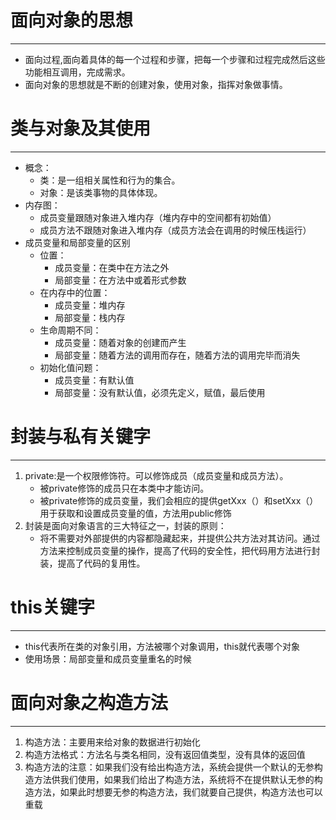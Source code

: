 # 面向对象的思想

------------------

* 面向过程,面向着具体的每一个过程和步骤，把每一个步骤和过程完成然后这些功能相互调用，完成需求。
* 面向对象的思想就是不断的创建对象，使用对象，指挥对象做事情。

# 类与对象及其使用

--------------

* 概念：
	- 类：是一组相关属性和行为的集合。
	- 对象：是该类事物的具体体现。
* 内存图：
	- 成员变量跟随对象进入堆内存（堆内存中的空间都有初始值）
	- 成员方法不跟随对象进入堆内存（成员方法会在调用的时候压栈运行）
* 成员变量和局部变量的区别
	* 位置：
		- 成员变量：在类中在方法之外
		- 局部变量：在方法中或着形式参数
	* 在内存中的位置：
		- 成员变量：堆内存
		- 局部变量：栈内存
	* 生命周期不同：
		- 成员变量：随着对象的创建而产生
		- 局部变量：随着方法的调用而存在，随着方法的调用完毕而消失
	* 初始化值问题：
		- 成员变量：有默认值
		- 局部变量：没有默认值，必须先定义，赋值，最后使用

# 封装与私有关键字

----------------

1. private:是一个权限修饰符。可以修饰成员（成员变量和成员方法）。
	- 被private修饰的成员只在本类中才能访问。
	- 被private修饰的成员变量，我们会相应的提供getXxx（）和setXxx（）用于获取和设置成员变量的值，方法用public修饰
2. 封装是面向对象语言的三大特征之一，封装的原则：
	* 将不需要对外部提供的内容都隐藏起来，并提供公共方法对其访问。通过方法来控制成员变量的操作，提高了代码的安全性，把代码用方法进行封装，提高了代码的复用性。


# this关键字

----------------------

* this代表所在类的对象引用，方法被哪个对象调用，this就代表哪个对象
* 使用场景：局部变量和成员变量重名的时候

# 面向对象之构造方法

----------------

1. 构造方法：主要用来给对象的数据进行初始化
2. 构造方法格式：方法名与类名相同，没有返回值类型，没有具体的返回值
3. 构造方法的注意：如果我们没有给出构造方法，系统会提供一个默认的无参构造方法供我们使用，如果我们给出了构造方法，系统将不在提供默认无参的构造方法，如果此时想要无参的构造方法，我们就要自己提供，构造方法也可以重载

